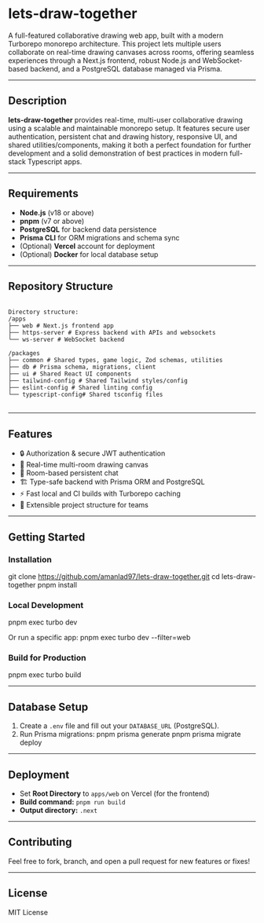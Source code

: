 
# lets-draw-together

A full-featured collaborative drawing web app, built with a modern Turborepo monorepo architecture. This project lets multiple users collaborate on real-time drawing canvases across rooms, offering seamless experiences through a Next.js frontend, robust Node.js and WebSocket-based backend, and a PostgreSQL database managed via Prisma.

---

## Description

**lets-draw-together** provides real-time, multi-user collaborative drawing using a scalable and maintainable monorepo setup. It features secure user authentication, persistent chat and drawing history, responsive UI, and shared utilities/components, making it both a perfect foundation for further development and a solid demonstration of best practices in modern full-stack Typescript apps.

---

## Requirements

- **Node.js** (v18 or above)  
- **pnpm** (v7 or above)  
- **PostgreSQL** for backend data persistence  
- **Prisma CLI** for ORM migrations and schema sync  
- (Optional) **Vercel** account for deployment  
- (Optional) **Docker** for local database setup

---

## Repository Structure
<pre> <code>
Directory structure:
/apps
├── web # Next.js frontend app
├── https-server # Express backend with APIs and websockets
└── ws-server # WebSocket backend

/packages
├── common # Shared types, game logic, Zod schemas, utilities
├── db # Prisma schema, migrations, client
├── ui # Shared React UI components
├── tailwind-config # Shared Tailwind styles/config
├── eslint-config # Shared linting config
└── typescript-config# Shared tsconfig files
 </code> </pre>
---

## Features

- 🔒 Authorization & secure JWT authentication  
- 🎨 Real-time multi-room drawing canvas  
- 💬 Room-based persistent chat  
- 🏗️ Type-safe backend with Prisma ORM and PostgreSQL  
- ⚡ Fast local and CI builds with Turborepo caching  
- 🧩 Extensible project structure for teams

---

## Getting Started

### Installation

git clone <https://github.com/amanlad97/lets-draw-together.git>
cd lets-draw-together
pnpm install

### Local Development

pnpm exec turbo dev

Or run a specific app:
pnpm exec turbo dev --filter=web

### Build for Production

pnpm exec turbo build

---

## Database Setup

1. Create a `.env` file and fill out your `DATABASE_URL` (PostgreSQL).
2. Run Prisma migrations:
pnpm prisma generate
pnpm prisma migrate deploy

---

## Deployment

- Set **Root Directory** to `apps/web` on Vercel (for the frontend)
- **Build command:** `pnpm run build`
- **Output directory:** `.next`

---

## Contributing

Feel free to fork, branch, and open a pull request for new features or fixes!

---

## License

MIT License
